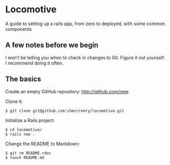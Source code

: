 Locomotive
===

A guide to setting up a rails app, from zero to deployed, with some common components

A few notes before we begin
---

I won’t be telling you when to check in changes to Git.  Figure it out yourself.  I recommend doing it often. 

The basics
---

Create an empty GitHub repository: <http://github.com/new>.

Clone it:

    $ git clone git@github.com:ihmccreery/locomotive.git

Initialize a Rails project:

    $ cd locomotive/
    $ rails new .

Change the README to Markdown:

    $ git rm README.rdoc
    $ touch README.md
